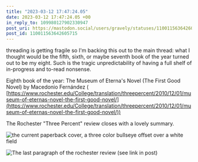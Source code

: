 ```yaml
---
title: "2023-03-12 17:47:24.05"
date: 2023-03-12 17:47:24.05 +00
in_reply_to: 109980127902330947
post_uri: https://mastodon.social/users/gravely/statuses/110011563642605715
post_id: 110011563642605715
---
```

threading is getting fragile so I'm backing this out to the main thread: what I thought would be the fifth, sixth, or maybe seventh book of the year turned out to be my eight. Such is the tragic unpredictability of having a full shelf of in-progress and to-read nonsense.

Eighth book of the year: The Museum of Eterna's Novel (The First Good Novel) by Macedonio Fernández ( [https://www.rochester.edu/College/translation/threepercent/2010/12/01/museum-of-eternas-novel-the-first-good-novel/](https://www.rochester.edu/College/translation/threepercent/2010/12/01/museum-of-eternas-novel-the-first-good-novel/))

The Rochester "Three Percent" review closes with a lovely summary.


![the current paperback cover, a three color bullseye offset over a white field](/images/110011563213252092.png)

![The last paragraph of the rochester review (see link in post)](/images/110011563374315769.png)

